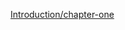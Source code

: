 <html>
  
  <a href= "https://github.com/priyanka2096/Introduction/chapter-one "> Introduction/chapter-one </a>
  
  </html>
